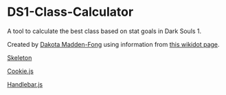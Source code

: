 # DS1-Class-Calculator
A tool to calculate the best class based on stat goals in Dark Souls 1.

Created by [Dakota Madden-Fong](https://trifectaiii.github.io/) using information from [this wikidot page](http://darksouls.wikidot.com/classes).

[Skeleton](http://getskeleton.com/)

[Cookie.js](https://github.com/florian/cookie.js)

[Handlebar.js](https://handlebarsjs.com/)
